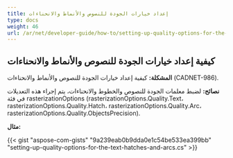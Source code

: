 ```yaml
---
title: إعداد خيارات الجودة للنصوص والأنماط والانحناءات
type: docs
weight: 46
url: /ar/net/developer-guide/how-to/setting-up-quality-options-for-the-text-hatches-and-arcs/
---
```


## **كيفية إعداد خيارات الجودة للنصوص والأنماط والانحناءات**

**المشكلة:** كيفية إعداد خيارات الجودة للنصوص والأنماط والانحناءات (CADNET-986).

**نصائح:** لضبط معلمات الجودة للنصوص والخطوط والانحناءات، يتم إجراء هذه التعديلات في فئة rasterizationOptions (rasterizationOptions.Quality.Text، rasterizationOptions.Quality.Hatch، rasterizationOptions.Quality.Arc، rasterizationOptions.Quality.ObjectsPrecision).

**مثال:**

{{< gist "aspose-com-gists" "9a239eab0b9dda0e1c54be533ea399bb" "setting-up-quality-options-for-the-text-hatches-and-arcs.cs" >}}
